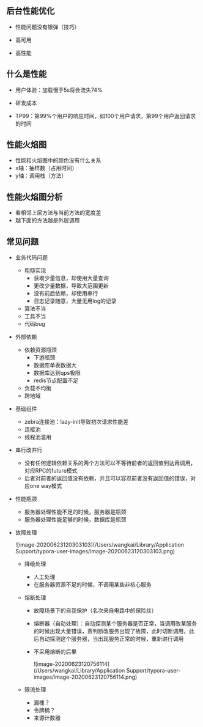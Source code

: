 ## 后台性能优化

- 性能问题没有银弹（技巧）

- 高可用
- 高性能

## 什么是性能

- 用户体验：加载慢于5s将会流失74%
- 研发成本

- TP99：第99%个用户的响应时间，如100个用户请求，第99个用户返回请求的时间



## 性能火焰图

- 性能和火焰图中的颜色没有什么关系
- x轴：抽样数（占用时间）
- y轴：调用栈（方法）

## 性能火焰图分析

- 看相邻上层方法与当前方法的宽度差
- 越下面的方法越是外层调用



## 常见问题

- 业务代码问题
  - 粗糙实现
    - 获取少量信息，却使用大量查询
    - 更改少量数据，导致大范围更新
    - 没有前后依赖，却使用串行
    - 日志记录随意，大量无用log的记录
  - 算法不当
  - 工具不当
  - 代码bug

- 外部依赖
  - 依赖资源瓶颈
    - 下游瓶颈
    - 数据库单表数据大
    - 数据库达到qps极限
    - redis节点配置不足
  - 负载不均衡
  - 跨地域
- 基础组件
  -  zebra连接池：lazy-init导致初次请求性能差
  - 连接池
  - 线程池滥用

- 串行改并行

  - 没有任何逻辑依赖关系的两个方法可以不等待前者的返回值到达再调用，对应RPC的future模式
  - 后者对前者的返回值没有依赖，并且可以容忍前者没有返回值的错误，对应one way模式 

- 性能瓶颈

  - 服务器处理性能不足的时候，服务器是瓶颈
  - 服务器处理性能足够的时候，数据库是瓶颈

- 故障处理

  ![image-20200623120303103](/Users/wangkai/Library/Application Support/typora-user-images/image-20200623120303103.png)

  - 降级处理

    - 人工处理
    - 在服务器资源不足的时候，不调用某些非核心服务

  - 熔断处理

    - 故障场景下的自我保护（名次来自电路中的保险丝）

    - 熔断器（自动处理）：自动探测某个服务器是否正常，当调用改某服务的时候出现大量错误，责判断改服务出现了故障，此时切断调用，此后自动探测这个服务器，当出现服务正常的时候，重新进行调用

    - 不采用熔断的后果

      ![image-20200623120756114](/Users/wangkai/Library/Application Support/typora-user-images/image-20200623120756114.png)

  - 限流处理

    - 漏桶？
    - 令牌桶？
    - 来源计数器

    